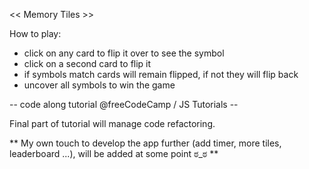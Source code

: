 << Memory Tiles >>

How to play:

* click on any card to flip it over to see the symbol
* click on a second card to flip it
* if symbols match cards will remain flipped, if not they will flip back
* uncover all symbols to win the game


-- code along tutorial @freeCodeCamp / JS Tutorials --


Final part of tutorial will manage code refactoring.



** My own touch to develop the app further (add timer, more tiles, leaderboard ...), will be added at some point ಠ_ಠ ** 
